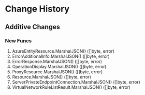 # Change History

## Additive Changes

### New Funcs

1. AzureEntityResource.MarshalJSON() ([]byte, error)
1. ErrorAdditionalInfo.MarshalJSON() ([]byte, error)
1. ErrorResponse.MarshalJSON() ([]byte, error)
1. OperationDisplay.MarshalJSON() ([]byte, error)
1. ProxyResource.MarshalJSON() ([]byte, error)
1. Resource.MarshalJSON() ([]byte, error)
1. ServerPrivateEndpointConnection.MarshalJSON() ([]byte, error)
1. VirtualNetworkRuleListResult.MarshalJSON() ([]byte, error)
